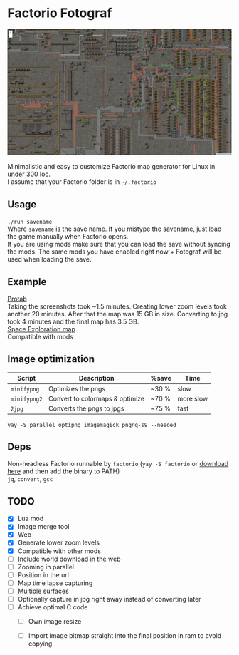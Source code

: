 # Factorio Fotograf

[![demo image](./demo.png)](https://randacek.dev/m/f/protab/)

Minimalistic and easy to customize Factorio map generator for Linux in under 300 loc.  
I assume that your Factorio folder is in `~/.factorio`

## Usage
`./run savename`  
Where `savename` is the save name. If you mistype the savename, just load the game manually when Factorio opens.  
If you are using mods make sure that you can load the save without syncing the mods. The same mods you have enabled right now + Fotograf will be used when loading the save.

## Example
[Protab](https://randacek.dev/m/f/protab/)  
Taking the screenshots took ~1.5 minutes. Creating lower zoom levels took another 20 minutes. After that the map was 15 GB in size. Converting to jpg took 4 minutes and the final map has 3.5 GB.  
[Space Exploration map](https://randacek.dev/m/f/se/)  
Compatible with mods

## Image optimization
Script       | Description                     | %save | Time
-------------|---------------------------------|-------|----------
`minifypng`  | Optimizes the pngs              | ~30 % | slow
`minifypng2` | Convert to colormaps & optimize | ~70 % | more slow
`2jpg`       | Converts the pngs to jpgs       | ~75 % | fast

`yay -S parallel optipng imagemagick pngnq-s9 --needed`

## Deps
Non-headless Factorio runnable by `factorio` (`yay -S factorio` or [download here](https://factorio.com/download) and then add the binary to PATH)  
`jq`, `convert`, `gcc`

## TODO
- [x] Lua mod
- [x] Image merge tool
- [x] Web
- [x] Generate lower zoom levels
- [x] Compatible with other mods
- [ ] Include world download in the web
- [ ] Zooming in parallel
- [ ] Position in the url
- [ ] Map time lapse capturing
- [ ] Multiple surfaces
- [ ] Optionally capture in jpg right away instead of converting later
- [ ] Achieve optimal C code
  - [ ] Own image resize
  - [ ] Import image bitmap straight into the final position in ram to avoid copying

